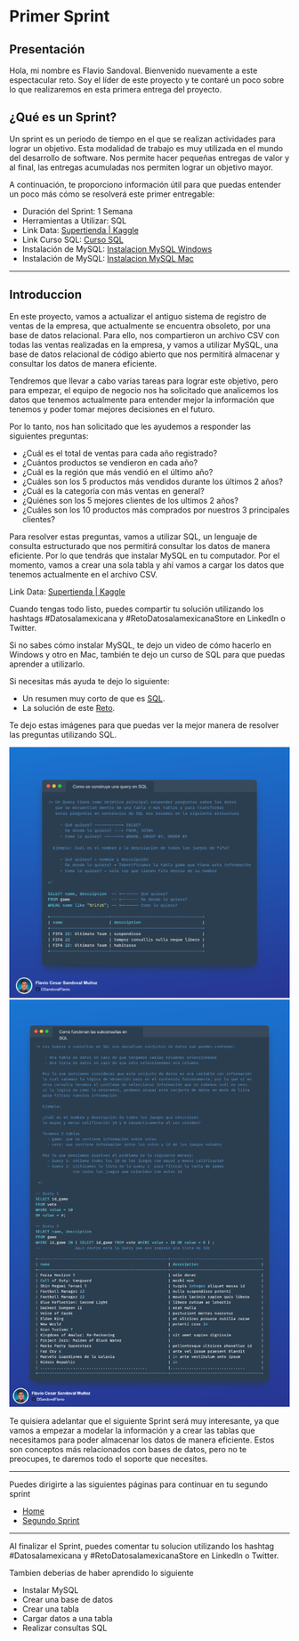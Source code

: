 # Primer Sprint

## Presentación

Hola, mi nombre es Flavio Sandoval. Bienvenido nuevamente a este espectacular reto. Soy el líder de este proyecto y te contaré un poco sobre lo que realizaremos en esta primera entrega del proyecto.

## ¿Qué es un Sprint?

Un sprint es un periodo de tiempo en el que se realizan actividades para lograr un objetivo. Esta modalidad de trabajo es muy utilizada en el mundo del desarrollo de software. Nos permite hacer pequeñas entregas de valor y al final, las entregas acumuladas nos permiten lograr un objetivo mayor.

A continuación, te proporciono información útil para que puedas entender un poco más cómo se resolverá este primer entregable:

- Duración del Sprint: 1 Semana
- Herramientas a Utilizar: SQL
- Link Data: [Supertienda | Kaggle](https://www.kaggle.com/datasets/flaviocesarsandoval/supertienda)
- Link Curso SQL: [Curso SQL](https://www.sololearn.com/learning/1060)
- Instalación de MySQL: [Instalacion MySQL Windows](https://www.youtube.com/watch?v=Cz3ROw_93yY)
- Instalación de MySQL: [Instalacion MySQL Mac](hhttps://www.youtube.com/watch?v=BHEe1j4Jevs&t=434s)

---
## Introduccion

En este proyecto, vamos a actualizar el antiguo sistema de registro de ventas de la empresa, que actualmente se encuentra obsoleto, por una base de datos relacional. Para ello, nos compartieron un archivo CSV con todas las ventas realizadas en la empresa, y vamos a utilizar MySQL, una base de datos relacional de código abierto que nos permitirá almacenar y consultar los datos de manera eficiente.

Tendremos que llevar a cabo varias tareas para lograr este objetivo, pero para empezar, el equipo de negocio nos ha solicitado que analicemos los datos que tenemos actualmente para entender mejor la información que tenemos y poder tomar mejores decisiones en el futuro.

Por lo tanto, nos han solicitado que les ayudemos a responder las siguientes preguntas:

- ¿Cuál es el total de ventas para cada año registrado?
- ¿Cuántos productos se vendieron en cada año?
- ¿Cuál es la región que más vendió en el último año?
- ¿Cuáles son los 5 productos más vendidos durante los últimos 2 años?
- ¿Cuál es la categoría con más ventas en general?
- ¿Quiénes son los 5 mejores clientes de los ultimos 2 años?
- ¿Cuáles son los 10 productos más comprados por nuestros 3 principales clientes?

Para resolver estas preguntas, vamos a utilizar SQL, un lenguaje de consulta estructurado que nos permitirá consultar los datos de manera eficiente. Por lo que tendrás que instalar MySQL en tu computador. Por el momento, vamos a crear una sola tabla y ahí vamos a cargar los datos que tenemos actualmente en el archivo CSV.

Link Data: [Supertienda | Kaggle](https://www.kaggle.com/datasets/flaviocesarsandoval/supertienda)

Cuando tengas todo listo, puedes compartir tu solución utilizando los hashtags #Datosalamexicana y #RetoDatosalamexicanaStore en LinkedIn o Twitter.

Si no sabes cómo instalar MySQL, te dejo un video de cómo hacerlo en Windows y otro en Mac, también te dejo un curso de SQL para que puedas aprender a utilizarlo.

Si necesitas más ayuda te dejo lo siguiente:

- Un resumen muy corto de que es [SQL](IntroSQL.md).
- La solución de este [Reto](Solucion-Primer-Sprint.md).

Te dejo estas imágenes para que puedas ver la mejor manera de resolver las preguntas utilizando SQL.

![SQL1](./Img/SQL1.png)
![SQL2](./Img/SQL2.png)

Te quisiera adelantar que el siguiente Sprint será muy interesante, ya que vamos a empezar a modelar la información y a crear las tablas que necesitamos para poder almacenar los datos de manera eficiente. Estos son conceptos más relacionados con bases de datos, pero no te preocupes, te daremos todo el soporte que necesites.

---

Puedes dirigirte a las siguientes páginas para continuar en tu segundo sprint

- [Home](README.md)
- [Segundo Sprint](Segundo-Sprint.md)

---

Al finalizar el Sprint, puedes comentar tu solucion utilizando los hashtag #Datosalamexicana y #RetoDatosalamexicanaStore en LinkedIn o Twitter.

Tambien deberias de haber aprendido lo siguiente

- Instalar MySQL
- Crear una base de datos
- Crear una tabla
- Cargar datos a una tabla
- Realizar consultas SQL